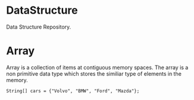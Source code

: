# DataStructure
Data Structure Repository.
# Array
Array is a collection of items at contiguous memory spaces. The array is a non primitive data type which stores the similiar type of elements in the memory. 
```
String[] cars = {"Volvo", "BMW", "Ford", "Mazda"};
```
